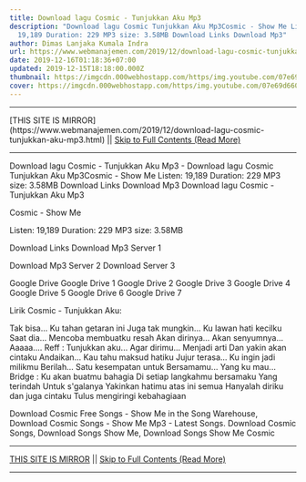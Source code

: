 ```yaml
---
title: Download lagu Cosmic - Tunjukkan Aku Mp3
description: "Download lagu Cosmic Tunjukkan Aku Mp3Cosmic - Show Me Listen:
  19,189 Duration: 229 MP3 size: 3.58MB Download Links Download Mp3"
author: Dimas Lanjaka Kumala Indra
url: https://www.webmanajemen.com/2019/12/download-lagu-cosmic-tunjukkan-aku-mp3.html
date: 2019-12-16T01:18:36+07:00
updated: 2019-12-15T18:18:00.000Z
thumbnail: https://imgcdn.000webhostapp.com/https/img.youtube.com/07e69d66010618aead3185df4f370fc3.jpeg
cover: https://imgcdn.000webhostapp.com/https/img.youtube.com/07e69d66010618aead3185df4f370fc3.jpeg
---
```


<hr/> [THIS SITE IS MIRROR](https://www.webmanajemen.com/2019/12/download-lagu-cosmic-tunjukkan-aku-mp3.html) || <a href="https://www.webmanajemen.com/2019/12/download-lagu-cosmic-tunjukkan-aku-mp3.html" rel="follow" class="button" id="read-more">Skip to Full Contents (Read More)</a> <hr/> Download lagu Cosmic - Tunjukkan Aku Mp3 - Download lagu Cosmic Tunjukkan Aku Mp3Cosmic - Show Me Listen: 19,189 Duration: 229 MP3 size: 3.58MB Download Links Download Mp3 Download lagu Cosmic - Tunjukkan Aku Mp3

Cosmic - Show Me

  Listen: 19,189 
  Duration: 229 
  MP3 size: 3.58MB 

  Download Links 
  Download Mp3 Server 1 

  Download Mp3 Server 2 
  Download Server 3 


  Google Drive   Google Drive 1 
  Google Drive 2 
  Google Drive 3 
  Google Drive 4 
  Google Drive 5 
  Google Drive 6 
  Google Drive 7 


                             
Lirik Cosmic - Tunjukkan Aku:
                             
 Tak bisa... Ku tahan getaran ini 
 Juga tak mungkin... Ku lawan hati kecilku 
 Saat dia... Mencoba membuatku resah 
 Akan dirinya... 
 Akan senyumnya... 
 Aaaaa.... 
 Reff : 
 Tunjukkan aku... 
 Agar dirimu... Menjadi arti 
 Dan yakin akan cintaku 
 Andaikan... Kau tahu maksud hatiku 
 Jujur terasa... Ku ingin jadi milikmu 
 Berilah... Satu kesempatan untuk 
 Bersamamu... Yang ku mau... 
 Bridge : 
 Ku akan buatmu bahagia 
 Di setiap langkahmu bersamaku 
 Yang terindah 
 Untuk s'galanya 
 Yakinkan hatimu atas ini semua 
 Hanyalah diriku dan juga cintaku 
 Tulus mengiringi kebahagiaan 
                         
  Download Cosmic Free Songs - Show Me in the Song Warehouse, Download Cosmic Songs - Show Me Mp3 - Latest Songs.  Download Cosmic Songs, Download Songs Show Me, Download Songs Show Me Cosmic <hr/> [THIS SITE IS MIRROR](https://www.webmanajemen.com/2019/12/download-lagu-cosmic-tunjukkan-aku-mp3.html) || <a href="https://www.webmanajemen.com/2019/12/download-lagu-cosmic-tunjukkan-aku-mp3.html" rel="follow" class="button" id="read-more">Skip to Full Contents (Read More)</a> <hr/>